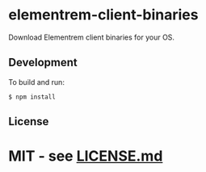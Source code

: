 # elementrem-client-binaries

Download Elementrem client binaries for your OS.

## Development

To build and run:

```shell
$ npm install
```

## License

MIT - see [LICENSE.md](LICENSE.md)
=======
